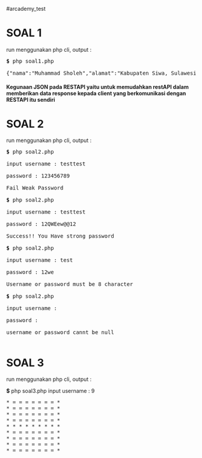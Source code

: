 #arcademy_test

<h1> SOAL 1 </h1>

run menggunakan php cli, output : 

<pre><strong>$</strong> php soal1.php</br> 
{"nama":"Muhammad Sholeh","alamat":"Kabupaten Siwa, Sulawesi Selatan","hobby":["Nonton","Membaca","Berpikir"],"merit":false,"school":{"HighScool":"SMAN 1 SAWERIGADI","University":"HALU OLEO UNIVERSITY"},"skill":[{"Manajemen":"Sedang","Disiplin":"Sedang"},{"Desain":["Photoshop","Inkscape"],"Programming":["PHP","Java"]}]}
</pre>

<h4>Kegunaan JSON pada RESTAPI yaitu untuk memudahkan restAPI dalam memberikan data response kepada client yang berkomunikasi dengan RESTAPI itu sendiri</h4>

<h1> SOAL 2 </h1>

run menggunakan php cli, output : 

<pre><strong>$</strong> php soal2.php </br>
input username : testtest</br>
password : 123456789</br>
Fail Weak Password</br>
<strong>$</strong> php soal2.php</br>
input username : testtest</br>
password : 12QWEew@@12</br>
Success!! You Have strong password</br>
<strong>$</strong> php soal2.php </br>
input username : test</br>
password : 12we</br>
Username or password must be 8 character</br>
<strong>$</strong> php soal2.php </br>
input username :</br> 
password : </br>
username or password cannt be null</br>
</pre>

<h1>SOAL 3</h1>

run menggunakan php cli, output :

<strong>$</strong> php soal3.php 
input username : 9
<pre>* = = = = = = = * 
* = = = = = = = * 
* = = = = = = = * 
* = = = = = = = * 
* * * * * * * * * 
* = = = = = = = * 
* = = = = = = = * 
* = = = = = = = * 
* = = = = = = = * 
</pre>
